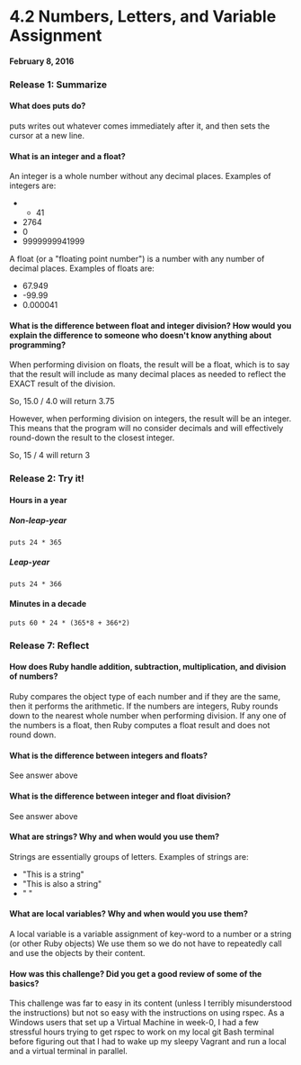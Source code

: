 # 4.2 Numbers, Letters, and Variable Assignment
#### February 8, 2016

### Release 1: Summarize

#### What does puts do?
puts writes out whatever comes immediately after it, and then sets the cursor at a new line.

#### What is an integer and a float?
An integer is a whole number without any decimal places. Examples of integers are:

* - 41
* 2764
* 0
* 9999999941999

A float (or a "floating point number") is a number with any number of decimal places. Examples of floats are:

* 67.949
* -99.99
* 0.000041


#### What is the difference between float and integer division? How would you explain the difference to someone who doesn't know anything about programming?

When performing division on floats, the result will be a float, which is to say that the result will include as many decimal places as needed to reflect the EXACT result of the division.

So, 15.0 / 4.0 will return 3.75 

However, when performing division on integers, the result will be an integer. This means that the program will no consider decimals and will effectively round-down the result to the closest integer.

So, 15 / 4 will return 3


### Release 2: Try it!

#### Hours in a year

##### Non-leap-year
```
puts 24 * 365
```

##### Leap-year
```
puts 24 * 366
```

#### Minutes in a decade
```
puts 60 * 24 * (365*8 + 366*2)
```


### Release 7: Reflect

#### How does Ruby handle addition, subtraction, multiplication, and division of numbers?
Ruby compares the object type of each number and if they are the same, then it performs the arithmetic. If the numbers are integers, Ruby rounds down to the nearest whole number when performing division. If any one of the numbers is a float, then  Ruby computes a float result and does not round down.  

#### What is the difference between integers and floats?
See answer above

#### What is the difference between integer and float division?
See answer above

#### What are strings? Why and when would you use them?
Strings are essentially groups of letters. Examples of strings are:

* "This is a string"
* "This is also a string"
* "  "

#### What are local variables? Why and when would you use them?
A local variable is a variable assignment of key-word to a number or a string (or other Ruby objects)
We use them so we do not have to repeatedly call and use the objects by their content.

#### How was this challenge? Did you get a good review of some of the basics?
This challenge was far to easy in its content (unless I terribly misunderstood the instructions) but not so easy with the instructions on using rspec. As a Windows users that set up a Virtual Machine in week-0, I had a few stressful hours trying to get rspec to work on my local git Bash terminal before figuring out that I had to wake up my sleepy Vagrant and run a local and a virtual terminal in parallel.